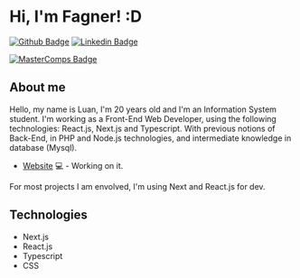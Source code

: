 # Hi, I'm Fagner! :D

[![Github Badge](https://img.shields.io/badge/-Github-000?style=flat-square&logo=Github&logoColor=white&link=https://github.com/SaintLuan)](https://github.com/SaintLuan)
[![Linkedin Badge](https://img.shields.io/badge/-LinkedIn-blue?style=flat-square&logo=Linkedin&logoColor=white&link=https://www.linkedin.com/in/luan-santos-864693155/)](https://www.linkedin.com/in/luan-santos-864693155/)
<!-- [![MasterComps Badge](https://img.shields.io/badge/-YouTube-ff0000?style=flat-square&labelColor=ff0000&logo=youtube&logoColor=white&link=https://www.https://www.mastercomps.com.br)](https://www.mastercomps.com.br) -->
[![MasterComps Badge](https://img.shields.io/badge/MasterComps-%237159c1?style=for-the-badge&logo=ghost&link=https://www.https://www.mastercomps.com.br)](https://www.mastercomps.com.br)

## About me
Hello, my name is Luan, I'm 20 years old and I'm an Information System student. I'm working as a Front-End Web Developer, using the following technologies: React.js, Next.js and Typescript. With previous notions of Back-End, in PHP and Node.js technologies, and intermediate knowledge in database (Mysql).

- [Website](https://www.mastercomps.com.br) 💻 - Working on it.

For most projects I am envolved, I'm using Next and React.js for dev.

<h2>Technologies</h2>
<ul>
<li>Next.js</li>
<li>React.js</li>
<li>Typescript</li>
<li>CSS</li>
</ul>